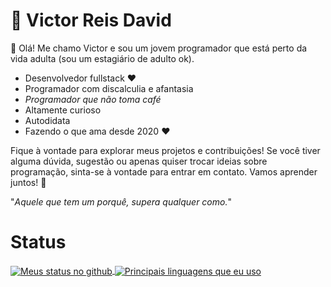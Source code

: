 # 👋 Victor Reis David

👋 Olá! Me chamo Victor e sou um jovem programador que está perto da vida adulta (sou um estagiário de adulto ok).

- Desenvolvedor fullstack ❤
- Programador com discalculia e afantasia
- *Programador que não toma café*
- Altamente curioso
- Autodidata
- Fazendo o que ama desde 2020 ❤

Fique à vontade para explorar meus projetos e contribuições! Se você tiver alguma dúvida, sugestão ou apenas quiser trocar ideias sobre programação, sinta-se à vontade para entrar em contato. Vamos aprender juntos! 🚀

"*Aquele que tem um porquê, supera qualquer como.*"

# Status
<a href="https://github-readme-stats.vercel.app/">
    <img align="center" src="https://github-readme-stats.vercel.app/api?username=Victoreisdavid&show_icons=true&theme=radical" alt="Meus status no github" />
</a>

<a href="https://github-readme-stats.vercel.app/">
    <img align="center" src="https://github-readme-stats.vercel.app/api/top-langs/?username=Victoreisdavid&show_icons=true&theme=radical" alt="Principais linguagens que eu uso" />
</a>
